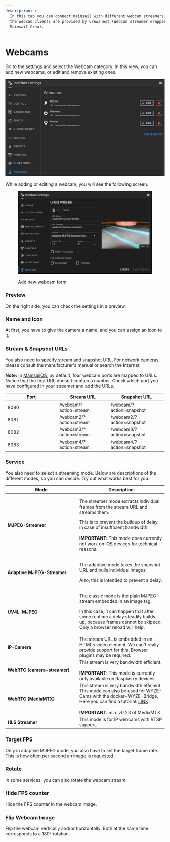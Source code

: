 ```yaml
---
description: >-
  In this tab you can connect mainsail with different webcam streamers. Some of
  the webcam clients are provided by Crewsnest (Webcam streamer wrapper from the
  Mainsail-Crew).
---
```


# Webcams

Go to the [settings](./) and select the Webcam category. In this view, you can add new webcams, or edit and remove existing ones.

![Webcam Settings](../../.gitbook/assets/grafik.png)

While adding or editing a webcam, you will see the following screen.

<figure><img src="../../.gitbook/assets/image (9).png" alt=""><figcaption><p>Add new webcam form</p></figcaption></figure>

### Preview

On the right side, you can check the settings in a preview.

### Name and Icon

At first, you have to give the camera a name, and you can assign an icon to it.

### Stream & Snapshot URLs

You also need to specify stream and snapshot URL. For network cameras, please consult the manufacturer's manual or search the Internet.

**Note:** In [MainsailOS](http://127.0.0.1:5000/o/O2j4rN2JOaGEeS1KBjXz/s/HZGYoL7ogomNyBLNEpEJ/), by default, four webcam ports are mapped to URLs. Notice that the first URL doesn't contain a number. Check which port you have configured in your streamer and add the URLs.

<table><thead><tr><th width="150">Port</th><th>Stream URL</th><th>Snapshot URL</th></tr></thead><tbody><tr><td>8080</td><td>/webcam/?action=stream</td><td>/webcam/?action=snapshot</td></tr><tr><td>8081</td><td>/webcam2/?action=stream</td><td>/webcam2/?action=snapshot</td></tr><tr><td>8082</td><td>/webcam3/?action=stream</td><td>/webcam3/?action=snapshot</td></tr><tr><td>8083</td><td>/webcam4/?action=stream</td><td>/webcam4/?action=snapshot</td></tr></tbody></table>

### Service

You also need to select a streaming mode. Below are descriptions of the different modes, so you can decide. Try out what works best for you.

<table><thead><tr><th width="213.55085622344592">Mode</th><th>Description</th></tr></thead><tbody><tr><td><strong>MJPEG-Streamer</strong></td><td><p>The streamer mode extracts individual frames from the stream URL and streams them. </p><p></p><p>This is to prevent the buildup of delay in case of insufficient bandwidth. <br><br><strong>IMPORTANT:</strong> This mode does currently not work on iOS devices for technical reasons.</p></td></tr><tr><td><strong>Adaptive MJPEG-Streamer</strong></td><td><p>The adaptive mode takes the snapshot URL and pulls individual images. </p><p></p><p>Also, this is intended to prevent a delay.</p></td></tr><tr><td><strong>UV4L-MJPEG</strong></td><td><p>The classic mode is the plain MJPEG stream embedded in an image tag. </p><p></p><p>In this case, it can happen that after some runtime a delay steadily builds up, because frames cannot be skipped. Only a browser reload will help.</p></td></tr><tr><td><strong>IP-Camera</strong></td><td>The stream URL is embedded in an HTML5 video element. We can't really provide support for this. Browser plugins may be required.</td></tr><tr><td><strong>WebRTC (camera-streamer)</strong></td><td>This stream is very bandwidth efficient.<br><br><strong>IMPORTANT</strong>: This mode is currently only available on Raspberry devices.</td></tr><tr><td><strong>WebRTC (MediaMTX)</strong></td><td>This stream is very bandwidth efficient. This mode can also be used for WYZE-Cams with the docker-WYZE-Bridge. Here you can find a tutorial: <a href="http://127.0.0.1:5000/s/qXE1OQLsr0XFNbT54RTY/faq/how-to-use-wyze-cams">LINK</a><br><br><strong>IMPORTANT:</strong> min. v0.23 of MediaMTX</td></tr><tr><td><strong>HLS Streamer</strong></td><td>This mode is for IP webcams with RTSP support.</td></tr></tbody></table>



### Target FPS

Only in adaptive MJPEG mode, you also have to set the target frame rate. This is how often per second an image is requested.

### Rotate

In some services, you can also rotate the webcam stream.

### Hide FPS counter

Hide the FPS counter in the webcam image.

### Flip Webcam Image

Flip the webcam vertically and/or horizontally. Both at the same time corresponds to a 180° rotation.
